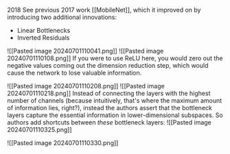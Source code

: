 2018
See previous 2017 work [[MobileNet]], which it improved on by introducing two additional innovations:
- Linear Bottlenecks
- Inverted Residuals


![[Pasted image 20240701110041.png]]
![[Pasted image 20240701110108.png]]
If you were to use ReLU here, you would zero out the negative values coming out the dimension reduction step, which would cause the network to lose valuable information.


![[Pasted image 20240701110208.png]]
![[Pasted image 20240701110218.png]]
Instead of connecting the layers with the highest number of channels (because intuitively, that's where the maximum amount of information lies, right?), instead the authors assert that the bottleneck layers capture the essential information in lower-dimensional subspaces. 
So authors add shortcuts between *these* bottleneck layers:
![[Pasted image 20240701110325.png]]


![[Pasted image 20240701110330.png]]

